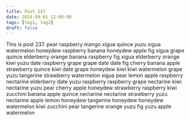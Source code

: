 ```yaml
---
title: Post 237
date: 2024-09-01 12:00:00
tags: [tag1, tag2]
draft: false
---
```

This is post 237.
pear
raspberry
mango
xigua
quince
yuzu
xigua
watermelon
honeydew
raspberry
banana
honeydew
apple
fig
xigua
grape
quince
elderberry
orange
banana
raspberry
fig
xigua
elderberry
orange
kiwi
yuzu
date
raspberry
grape
grape
date
date
fig
cherry
banana
apple
strawberry
quince
kiwi
date
grape
honeydew
kiwi
kiwi
watermelon
grape
yuzu
tangerine
strawberry
watermelon
xigua
pear
lemon
apple
raspberry
nectarine
elderberry
date
yuzu
raspberry
raspberry
grape
nectarine
kiwi
nectarine
yuzu
pear
cherry
apple
honeydew
strawberry
raspberry
kiwi
zucchini
banana
apple
quince
nectarine
nectarine
strawberry
yuzu
nectarine
apple
lemon
honeydew
tangerine
honeydew
honeydew
watermelon
kiwi
zucchini
pear
tangerine
orange
yuzu
fig
yuzu
apple
watermelon
